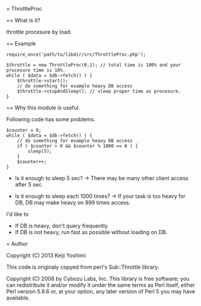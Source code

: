 = ThrottleProc

== What is it?

throttle procesure by load.

== Example

	require_once('path/to/libdir/src/ThrottleProc.php');

	$throttle = new ThrottleProc(0.1); // total time is 100% and your procesure time is 10%.
	while ( $data = $db->fetch() ) {
		$throttle->start();
		// do something for example heavy DB access
		$throttle->stopAndSleep(); // sleep proper time as procesure.
	}

== Why this module is useful.

Following code has some problems.

	$counter = 0;
	while ( $data = $db->fetch() ) {
		// do something for example heavy DB access
		if ( $counter > 0 && $counter % 1000 == 0 ) {
			sleep(5);
		}
		$counter++;
	}

 * Is it enough to sleep 5 sec?
 -> There may be many other client access after 5 sec.

 * Is it enough to sleep each 1000 times?
 -> If your task is too heavy for DB, DB may make heavy on 999 times access.

I'd like to

 * If DB is heavy, don't query frequently.
 * If DB is not heavy, run fast as possible without loading on DB.

= Author 

Copyright (C) 2013 Keiji Yoshimi

This code is originaly copyed from perl's Sub::Throttle library.

Copyright (C) 2008 by Cybozu Labs, Inc.
This library is free software; you can redistribute it and/or modify it under the same terms as Perl itself, either Perl version 5.8.6 or, at your option, any later version of Perl 5 you may have available.

